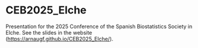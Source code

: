 # CEB2025_Elche
Presentation for the 2025 Conference of the Spanish Biostatistics Society in Elche. See the slides in the website (https://arnaugf.github.io/CEB2025_Elche/). 
